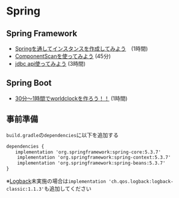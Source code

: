 # Spring

## Spring Framework

- [Springを通してインスタンスを作成してみよう](https://github.com/ikarashi-r/library-dojo/tree/main/src/main/java/spring/practice1)　(1時間)
- [ComponentScanを使ってみよう](https://github.com/ikarashi-r/library-dojo/tree/main/src/main/java/spring/practice2) (45分)
- [jdbc api使ってみよう](https://github.com/kobain-jp/jdbc-history) (3時間)

## Spring Boot
- [30分～1時間でworldclockを作ろう！！](https://github.com/kobain-jp/world-clock) (1時間)

## 事前準備
`build.gradle`の`dependencies`に以下を追加する
```xml
dependencies {
　　implementation 'org.springframework:spring-core:5.3.7'
    implementation 'org.springframework:spring-context:5.3.7'
    implementation 'org.springframework:spring-beans:5.3.7'
}
```
※[Logback](https://github.com/ikarashi-r/library-dojo/blob/13a2b9dd2502382bc0fe27be9eed94c69df95f42/src/main/java/logback/README.md)未実施の場合は`implementation 'ch.qos.logback:logback-classic:1.1.3'`も追加してください
